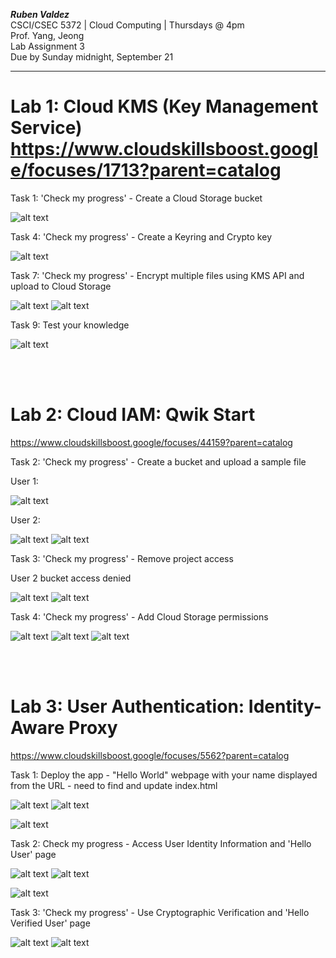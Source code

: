 ***Ruben Valdez*** <br>
CSCI/CSEC 5372 | Cloud Computing | Thursdays @ 4pm<br>
Prof. Yang, Jeong <br>
Lab Assignment 3 <br>
Due by Sunday midnight, September 21

---


# Lab 1: Cloud KMS (Key Management Service)  https://www.cloudskillsboost.google/focuses/1713?parent=catalog


Task 1: 'Check my progress' - Create a Cloud Storage bucket 

![alt text](image-17.png)


Task 4: 'Check my progress' - Create a Keyring and Crypto key

![alt text](image-18.png)


Task 7: 'Check my progress' - Encrypt multiple files using KMS API and upload to Cloud Storage  

![alt text](image-19.png)   ![alt text](image-20.png)


Task 9: Test your knowledge

![alt text](image-21.png)


<br><br>

# Lab 2: Cloud IAM: Qwik Start 

https://www.cloudskillsboost.google/focuses/44159?parent=catalog


Task 2: 'Check my progress' - Create a bucket and upload a sample file 

User 1: 

![alt text](image.png)

User 2:

![alt text](image-2.png)    ![alt text](image-1.png)


Task 3: 'Check my progress' -  Remove project access 


User 2 bucket access denied 

![alt text](image-3.png)  ![alt text](image-4.png)


Task 4: 'Check my progress' - Add Cloud Storage permissions 

![alt text](image-5.png) ![alt text](image-6.png) ![alt text](image-7.png)




<br><br>

# Lab 3: User Authentication: Identity-Aware Proxy  

https://www.cloudskillsboost.google/focuses/5562?parent=catalog



Task 1: Deploy the app - "Hello World" webpage with your name displayed from the URL - need to find and update index.html 

![alt text](image-9.png)    ![alt text](image-8.png)


![alt text](image-10.png)



Task 2: Check my progress -  Access User Identity Information and 'Hello User' page

![alt text](image-12.png)   ![alt text](image-11.png)

![alt text](image-13.png)




Task 3: 'Check my progress' - Use Cryptographic Verification  and 'Hello Verified User' page


![alt text](image-14.png)   ![alt text](image-15.png)